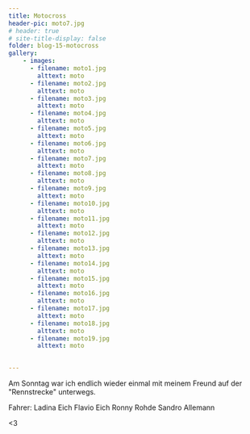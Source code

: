 ```yaml
---
title: Motocross
header-pic: moto7.jpg
# header: true
# site-title-display: false
folder: blog-15-motocross
gallery: 
    - images:
      - filename: moto1.jpg
        alttext: moto
      - filename: moto2.jpg
        alttext: moto
      - filename: moto3.jpg
        alttext: moto
      - filename: moto4.jpg
        alttext: moto
      - filename: moto5.jpg
        alttext: moto
      - filename: moto6.jpg
        alttext: moto
      - filename: moto7.jpg
        alttext: moto
      - filename: moto8.jpg
        alttext: moto
      - filename: moto9.jpg
        alttext: moto
      - filename: moto10.jpg
        alttext: moto
      - filename: moto11.jpg
        alttext: moto
      - filename: moto12.jpg
        alttext: moto
      - filename: moto13.jpg
        alttext: moto
      - filename: moto14.jpg
        alttext: moto
      - filename: moto15.jpg
        alttext: moto
      - filename: moto16.jpg
        alttext: moto
      - filename: moto17.jpg
        alttext: moto
      - filename: moto18.jpg
        alttext: moto
      - filename: moto19.jpg
        alttext: moto

     
---
```

Am Sonntag war ich endlich wieder einmal mit meinem Freund auf der "Rennstrecke" unterwegs.

Fahrer:
Ladina Eich
Flavio Eich
Ronny Rohde
Sandro Allemann

&lt;3
